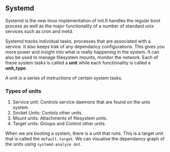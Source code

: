## Systemd
Systemd is the new linux implementation of init.It handles the regular boot process as well as the major functionality of a number of standard unix services such as cron and inetd.

Systemd tracks individual tasks, processes that are associated with a service. It also keeps trak of any dependancy configurations. This gives you more power and insight into what is really happening in the system. It can also be used to manage filesystem mounts, monitor the network. Each of these system tasks is called a __unit__ while each functionality is called a __unit_type__. 

A unit is a series of instructions of certain system tasks.

### Types of units
1. Service unit: Controls service daemons that are found on the unix system. 
2. Socket Units: Contols other units.
3. Mount units: Attachments of filesystem units.
4. Target units: Groups and Control other units.

When we are booting a system, there is a unit that runs. This is a target unit that is called the `default.target`. We can visualise the dependancy graph of the units using `systemd-analyze dot`. 